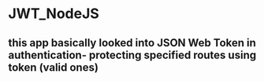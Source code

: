 # JWT_NodeJS

## this app basically looked into JSON Web Token in authentication- protecting specified routes using token (valid ones)
